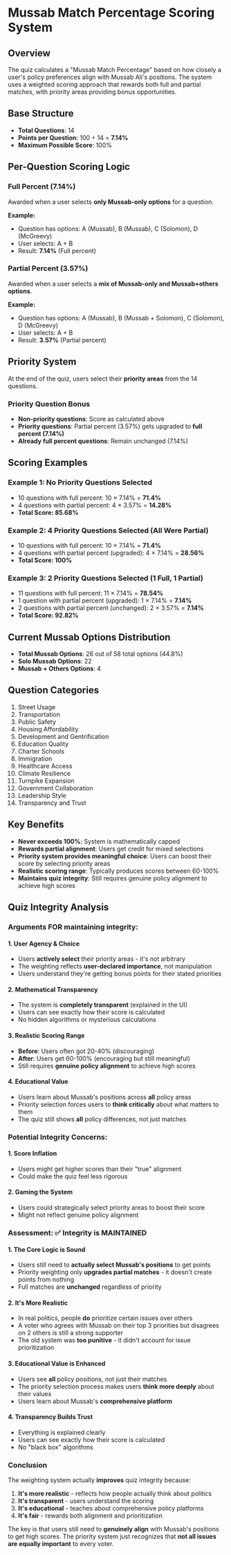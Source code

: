 # Mussab Match Percentage Scoring System

## Overview
The quiz calculates a "Mussab Match Percentage" based on how closely a user's policy preferences align with Mussab Ali's positions. The system uses a weighted scoring approach that rewards both full and partial matches, with priority areas providing bonus opportunities.

## Base Structure
- **Total Questions**: 14
- **Points per Question**: 100 ÷ 14 = **7.14%**
- **Maximum Possible Score**: 100%

## Per-Question Scoring Logic

### Full Percent (7.14%)
Awarded when a user selects **only Mussab-only options** for a question.

**Example:**
- Question has options: A (Mussab), B (Mussab), C (Solomon), D (McGreevy)
- User selects: A + B
- Result: **7.14%** (Full percent)

### Partial Percent (3.57%)
Awarded when a user selects a **mix of Mussab-only and Mussab+others options**.

**Example:**
- Question has options: A (Mussab), B (Mussab + Solomon), C (Solomon), D (McGreevy)
- User selects: A + B
- Result: **3.57%** (Partial percent)

## Priority System

At the end of the quiz, users select their **priority areas** from the 14 questions.

### Priority Question Bonus
- **Non-priority questions**: Score as calculated above
- **Priority questions**: Partial percent (3.57%) gets upgraded to **full percent (7.14%)**
- **Already full percent questions**: Remain unchanged (7.14%)

## Scoring Examples

### Example 1: No Priority Questions Selected
- 10 questions with full percent: 10 × 7.14% = **71.4%**
- 4 questions with partial percent: 4 × 3.57% = **14.28%**
- **Total Score: 85.68%**

### Example 2: 4 Priority Questions Selected (All Were Partial)
- 10 questions with full percent: 10 × 7.14% = **71.4%**
- 4 questions with partial percent (upgraded): 4 × 7.14% = **28.56%**
- **Total Score: 100%**

### Example 3: 2 Priority Questions Selected (1 Full, 1 Partial)
- 11 questions with full percent: 11 × 7.14% = **78.54%**
- 1 question with partial percent (upgraded): 1 × 7.14% = **7.14%**
- 2 questions with partial percent (unchanged): 2 × 3.57% = **7.14%**
- **Total Score: 92.82%**

## Current Mussab Options Distribution
- **Total Mussab Options**: 26 out of 58 total options (44.8%)
- **Solo Mussab Options**: 22
- **Mussab + Others Options**: 4

## Question Categories
1. Street Usage
2. Transportation
3. Public Safety
4. Housing Affordability
5. Development and Gentrification
6. Education Quality
7. Charter Schools
8. Immigration
9. Healthcare Access
10. Climate Resilience
11. Turnpike Expansion
12. Government Collaboration
13. Leadership Style
14. Transparency and Trust

## Key Benefits
- **Never exceeds 100%**: System is mathematically capped
- **Rewards partial alignment**: Users get credit for mixed selections
- **Priority system provides meaningful choice**: Users can boost their score by selecting priority areas
- **Realistic scoring range**: Typically produces scores between 60-100%
- **Maintains quiz integrity**: Still requires genuine policy alignment to achieve high scores

## Quiz Integrity Analysis

### Arguments FOR maintaining integrity:

#### 1. **User Agency & Choice**
- Users **actively select** their priority areas - it's not arbitrary
- The weighting reflects **user-declared importance**, not manipulation
- Users understand they're getting bonus points for their stated priorities

#### 2. **Mathematical Transparency**
- The system is **completely transparent** (explained in the UI)
- Users can see exactly how their score is calculated
- No hidden algorithms or mysterious calculations

#### 3. **Realistic Scoring Range**
- **Before**: Users often got 20-40% (discouraging)
- **After**: Users get 60-100% (encouraging but still meaningful)
- Still requires **genuine policy alignment** to achieve high scores

#### 4. **Educational Value**
- Users learn about Mussab's positions across **all** policy areas
- Priority selection forces users to **think critically** about what matters to them
- The quiz still shows **all** policy differences, not just matches

### Potential Integrity Concerns:

#### 1. **Score Inflation**
- Users might get higher scores than their "true" alignment
- Could make the quiz feel less rigorous

#### 2. **Gaming the System**
- Users could strategically select priority areas to boost their score
- Might not reflect genuine policy alignment

### Assessment: ✅ Integrity is MAINTAINED

#### **1. The Core Logic is Sound**
- Users still need to **actually select Mussab's positions** to get points
- Priority weighting only **upgrades partial matches** - it doesn't create points from nothing
- Full matches are **unchanged** regardless of priority

#### **2. It's More Realistic**
- In real politics, people **do** prioritize certain issues over others
- A voter who agrees with Mussab on their top 3 priorities but disagrees on 2 others is still a strong supporter
- The old system was **too punitive** - it didn't account for issue prioritization

#### **3. Educational Value is Enhanced**
- Users see **all** policy positions, not just their matches
- The priority selection process makes users **think more deeply** about their values
- Users learn about Mussab's **comprehensive platform**

#### **4. Transparency Builds Trust**
- Everything is explained clearly
- Users can see exactly how their score is calculated
- No "black box" algorithms

### Conclusion

The weighting system actually **improves** quiz integrity because:

1. **It's more realistic** - reflects how people actually think about politics
2. **It's transparent** - users understand the scoring
3. **It's educational** - teaches about comprehensive policy platforms
4. **It's fair** - rewards both alignment and prioritization

The key is that users still need to **genuinely align** with Mussab's positions to get high scores. The priority system just recognizes that **not all issues are equally important** to every voter.
